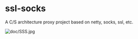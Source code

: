 # ssl-socks

A C/S architecture proxy project based on netty, socks, ssl, etc.

![doc/SSS.jpg](https://github.com/demondevilhades/ssl-socks/blob/main/doc/SSS.jpg?raw=true)

